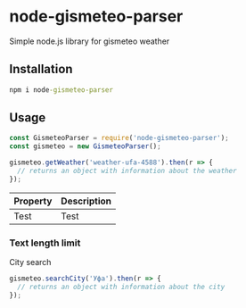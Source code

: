 # node-gismeteo-parser
Simple node.js library for gismeteo weather

## Installation
```cmd
npm i node-gismeteo-parser
```

## Usage

```js
const GismeteoParser = require('node-gismeteo-parser');
const gismeteo = new GismeteoParser();

gismeteo.getWeather('weather-ufa-4588').then(r => {
  // returns an object with information about the weather
});
```

Property | Description
--- | --- 
Test | Test

### Text length limit 
City search

```js
gismeteo.searchCity('Уфа').then(r => {
  // returns an object with information about the city
});
```
